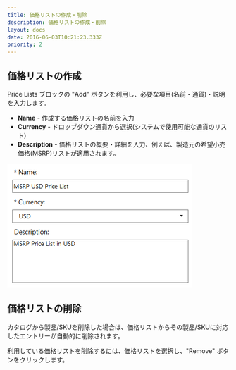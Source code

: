 ```yaml
---
title: 価格リストの作成・削除
description: 価格リストの作成・削除
layout: docs
date: 2016-06-03T10:21:23.333Z
priority: 2
---
```

## 価格リストの作成

Price Lists ブロックの "Add" ボタンを利用し、必要な項目(名前・通貨)・説明を入力します。

* **Name** - 作成する価格リストの名前を入力
* **Currency** - ドロップダウン通貨から選択(システムで使用可能な通貨のリスト)
* **Description** - 価格リストの概要・詳細を入力、例えば、製造元の希望小売価格(MSRP)リストが適用されます。

![](../../../assets/images/docs/005-creating-price-list.PNG)

## 価格リストの削除

カタログから製品/SKUを削除した場合は、価格リストからその製品/SKUに対応したエントリーが自動的に削除されます。

利用している価格リストを削除するには、価格リストを選択し、"Remove" ボタンをクリックします。